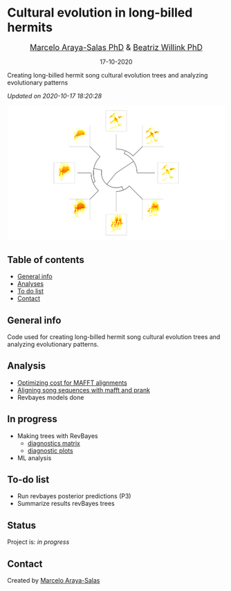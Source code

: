 Cultural evolution in long-billed hermits
================
<center>

<font size="4"><a href="http://marceloarayasalas.weebly.com/">Marcelo
Araya-Salas PhD</a> &
<a href="https://scholar.google.com/citations?user=0a8k9T8AAAAJ&hl=es&oi=ao">
Beatriz Willink PhD</a></font>

</center>
<center>

17-10-2020

</center>

<!-- Description  -->

Creating long-billed hermit song cultural evolution trees and analyzing
evolutionary patterns

*Updated on 2020-10-17 18:20:28*

<!-- README.md is generated from README.Rmd. Please edit that file -->

![Example figure](./img/example_fig.png)

## Table of contents

  - [General info](#general-info)
  - [Analyses](#Analyses)
  - [To do list](#to-do-list)
  - [Contact](#contact)

## General info

Code used for creating long-billed hermit song cultural evolution trees
and analyzing evolutionary patterns.

## Analysis

  - [Optimizing cost for MAFFT
    alignments](https://rpubs.com/marcelo-araya-salas/601010)
  - [Aligning song sequences with mafft and
    prank](https://rpubs.com/marcelo-araya-salas/601065)
  - Revbayes models done

## In progress

  - Making trees with RevBayes
      - [diagnostics
        matrix](https://rpubs.com/marcelo-araya-salas/623004)
      - [diagnostic
        plots](lbh_cultural_evolution/tree/master/output/MCMC_diagnostic_plots)
  - ML analysis

## To-do list

  - Run revbayes posterior predictions (P3)
  - Summarize results revBayes trees

## Status

Project is: *in progress*

## Contact

Created by [Marcelo Araya-Salas](https://marceloarayasalas.weebly.com/)
